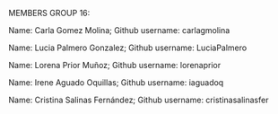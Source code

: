 
MEMBERS GROUP 16:

Name: Carla Gomez Molina; Github username: carlagmolina

Name: Lucia Palmero Gonzalez; Github username: LuciaPalmero

Name: Lorena Prior Muñoz; Github username: lorenaprior

Name: Irene Aguado Oquillas; Github username: iaguadoq

Name: Cristina Salinas Fernández; Github username: cristinasalinasfer


